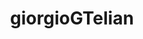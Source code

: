 ---
title: giorgioGTelian
github: https://github.com/giorgioGTelian
mode: dark
transition: 3s
archetype:
  - Little Bit of Everything
---